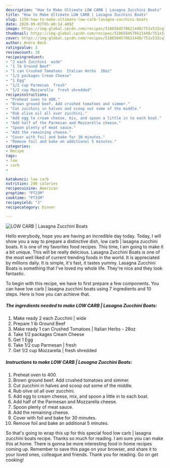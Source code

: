 ```yaml
---
description: "How to Make Ultimate LOW CARB | Lasagna Zucchini Boats"
title: "How to Make Ultimate LOW CARB | Lasagna Zucchini Boats"
slug: 1150-how-to-make-ultimate-low-carb-lasagna-zucchini-boats
date: 2020-09-02T05:40:14.409Z
image: https://img-global.cpcdn.com/recipes/5186584578621440/751x532cq70/low-carb-lasagna-zucchini-boats-recipe-main-photo.jpg
thumbnail: https://img-global.cpcdn.com/recipes/5186584578621440/751x532cq70/low-carb-lasagna-zucchini-boats-recipe-main-photo.jpg
cover: https://img-global.cpcdn.com/recipes/5186584578621440/751x532cq70/low-carb-lasagna-zucchini-boats-recipe-main-photo.jpg
author: Andre Beck
ratingvalue: 3
reviewcount: 10
recipeingredient:
- "2 each Zucchini  wide"
- "1 lb Ground Beef"
- "1 can Crushed Tomatoes  Italian Herbs  28oz"
- "1/2 packages Cream Cheese"
- "1 Egg"
- "1/2 cup Parmesan  fresh"
- "1/2 cup Mozzarella  fresh shredded"
recipeinstructions:
- "Preheat oven to 400."
- "Brown ground beef. Add crushed tomatoes and simmer."
- "Cut zucchini in halves and scoop out some of the middle."
- "Rub olive oil all over zucchini."
- "Add egg to cream cheese, mix, and spoon a little in to each boat."
- "Add half of the Parmesan and Mozzarella cheese."
- "Spoon plenty of meat sauce."
- "Add the remaining cheese."
- "Cover with foil and bake for 30 minutes."
- "Remove foil and bake an additional 5 minutes."
categories:
- Recipe
tags:
- low
- carb
- 

katakunci: low carb  
nutrition: 240 calories
recipecuisine: American
preptime: "PT23M"
cooktime: "PT33M"
recipeyield: "3"
recipecategory: Dinner

---
```



![LOW CARB | Lasagna Zucchini Boats](https://img-global.cpcdn.com/recipes/5186584578621440/751x532cq70/low-carb-lasagna-zucchini-boats-recipe-main-photo.jpg)

Hello everybody, hope you are having an incredible day today. Today, I will show you a way to prepare a distinctive dish, low carb | lasagna zucchini boats. It is one of my favorites food recipes. This time, I am going to make it a bit unique. This will be really delicious.
 Lasagna Zucchini Boats is one of the most well liked of current trending foods in the world. It is appreciated by millions daily. It is simple, it's fast, it tastes yummy.  Lasagna Zucchini Boats is something that I've loved my whole life. They're nice and they look fantastic.




To begin with this recipe, we have to first prepare a few components. You can have low carb | lasagna zucchini boats using 7 ingredients and 10 steps. Here is how you can achieve that.

<!--inarticleads1-->

##### The ingredients needed to make LOW CARB | Lasagna Zucchini Boats:

1. Make ready 2 each Zucchini | wide
1. Prepare 1 lb Ground Beef
1. Make ready 1 can Crushed Tomatoes | Italian Herbs - 28oz
1. Take 1/2 packages Cream Cheese
1. Get 1 Egg
1. Take 1/2 cup Parmesan | fresh
1. Get 1/2 cup Mozzarella | fresh shredded




<!--inarticleads2-->

##### Instructions to make LOW CARB | Lasagna Zucchini Boats:

1. Preheat oven to 400.
1. Brown ground beef. Add crushed tomatoes and simmer.
1. Cut zucchini in halves and scoop out some of the middle.
1. Rub olive oil all over zucchini.
1. Add egg to cream cheese, mix, and spoon a little in to each boat.
1. Add half of the Parmesan and Mozzarella cheese.
1. Spoon plenty of meat sauce.
1. Add the remaining cheese.
1. Cover with foil and bake for 30 minutes.
1. Remove foil and bake an additional 5 minutes.




So that's going to wrap this up for this special food low carb | lasagna zucchini boats recipe. Thanks so much for reading. I am sure you can make this at home. There is gonna be more interesting food in home recipes coming up. Remember to save this page on your browser, and share it to your loved ones, colleague and friends. Thank you for reading. Go on get cooking!
